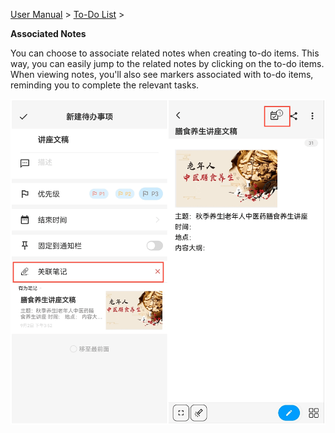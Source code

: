 [User Manual](/dragonnest/drawnote/manual/en) > [To-Do List](/dragonnest/drawnote/manual/en/to_do) >

**Associated Notes**

You can choose to associate related notes when creating to-do items. This way, you can easily jump to the related notes by clicking on the to-do items. When viewing notes, you'll also see markers associated with to-do items, reminding you to complete the relevant tasks.

![Associated Notes](imgs/associated_notes.png)